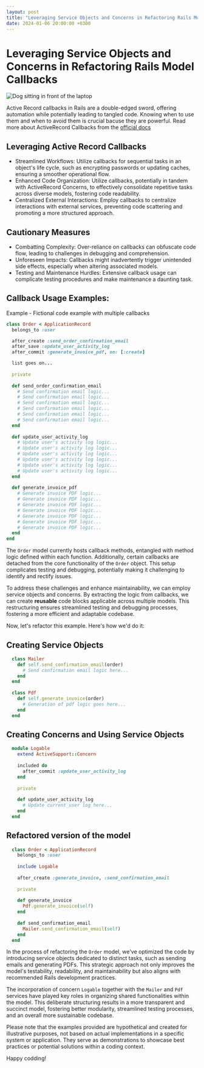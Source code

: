 ```yaml
---
layout: post
title: "Leveraging Service Objects and Concerns in Refactoring Rails Model Callbacks"
date: 2024-01-06 20:00:00 +0300
---
```


# Leveraging Service Objects and Concerns in Refactoring Rails Model Callbacks

![Dog sitting in front of the laptop](https://dev-to-uploads.s3.amazonaws.com/uploads/articles/odyf6uug65jkfxmfo54f.gif)

Active Record callbacks in Rails are a double-edged sword, offering automation while potentially leading to tangled code. Knowing when to use them and when to avoid them is crucial bacuse they are powerful. Read more about ActiveRecord Callbacks from the [official docs](https://edgeguides.rubyonrails.org/active_record_callbacks.html)

## Leveraging Active Record Callbacks
* Streamlined Workflows: Utilize callbacks for sequential tasks in an object's life cycle, such as encrypting passwords or updating caches, ensuring a smoother operational flow.
* Enhanced Code Organization: Utilize callbacks, potentially in tandem with ActiveRecord Concerns, to effectively consolidate repetitive tasks across diverse models, fostering code readability.
* Centralized External Interactions: Employ callbacks to centralize interactions with external services, preventing code scattering and promoting a more structured approach.

## Cautionary Measures
* Combatting Complexity: Over-reliance on callbacks can obfuscate code flow, leading to challenges in debugging and comprehension.
* Unforeseen Impacts: Callbacks might inadvertently trigger unintended side effects, especially when altering associated models.
* Testing and Maintenance Hurdles: Extensive callback usage can complicate testing procedures and make maintenance a daunting task.


## Callback Usage Examples:

Example - Fictional code example with multiple callbacks

```rb
class Order < ApplicationRecord
  belongs_to :user

  after_create :send_order_confirmation_email
  after_save :update_user_activity_log
  after_commit :generate_invoice_pdf, on: [:create]

  list goes on...
  
  private
  
  def send_order_confirmation_email
    # Send confirmation email logic...
    # Send confirmation email logic...
    # Send confirmation email logic...
    # Send confirmation email logic...
    # Send confirmation email logic...
    # Send confirmation email logic...
  end
  
  def update_user_activity_log
    # Update user's activity log logic...
    # Update user's activity log logic...
    # Update user's activity log logic...
    # Update user's activity log logic...
    # Update user's activity log logic...
    # Update user's activity log logic...
  end
  
  def generate_invoice_pdf
    # Generate invoice PDF logic...
    # Generate invoice PDF logic...
    # Generate invoice PDF logic...
    # Generate invoice PDF logic...
    # Generate invoice PDF logic...
    # Generate invoice PDF logic...
    # Generate invoice PDF logic...
  end
end
```

The `Order` model currently hosts callback methods, entangled with method logic defined within each function. Additionally, certain callbacks are detached from the core functionality of the `Order` object. This setup complicates testing and debugging, potentially making it challenging to identify and rectify issues.

To address these challenges and enhance maintainability, we can employ service objects and concerns. By extracting the logic from callbacks, we can create **reusable** code blocks applicable across multiple models. This restructuring ensures streamlined testing and debugging processes, fostering a more efficient and adaptable codebase.

Now, let's refactor this example. Here's how we'd do it: 

## Creating Service Objects

```rb
  class Mailer
    def self.send_confirmation_email(order)
      # Send confirmation email logic here...
    end
  end
  
  class Pdf
    def self.generate_invoice(order)
      # Generation of pdf logic goes here...
    end
  end
```

## Creating Concerns and Using Service Objects

```rb
  module Logable
    extend ActiveSupport::Concern
  
    included do
      after_commit :update_user_activity_log
    end
  
    private
  
    def update_user_activity_log
      # Update current_user log here...
    end
  end
```

## Refactored version of the model

```rb
  class Order < ApplicationRecord
    belongs_to :user
  
    include Logable
  
    after_create :generate_invoice, :send_confirmation_email
  
    private
  
    def generate_invoice
      Pdf.generate_invoice(self)
    end
  
    def send_confirmation_email
      Mailer.send_confirmation_email(self)
    end
  end
```

In the process of refactoring the `Order` model, we've optimized the code by introducing service objects dedicated to distinct tasks, such as sending emails and generating PDFs. This strategic approach not only improves the model's testability, readability, and maintainability but also aligns with recommended Rails development practices.

The incorporation of concern `Logable` together with the `Mailer` and `Pdf` services have played key roles in organizing shared functionalities within the model. This deliberate structuring results in a more transparent and succinct model, fostering better modularity, streamlined testing processes, and an overall more sustainable codebase.

Please note that the examples provided are hypothetical and created for illustrative purposes, not based on actual implementations in a specific system or application. They serve as demonstrations to showcase best practices or potential solutions within a coding context.

Happy codding!
